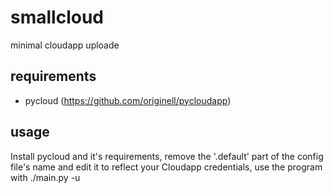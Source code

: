 smallcloud
==========

minimal cloudapp uploade

requirements
------------
+ pycloud (https://github.com/originell/pycloudapp)

usage
------------
Install pycloud and it's requirements, remove the '.default' part of the config file's name and edit it to reflect your Cloudapp credentials, use the program with ./main.py -u <file to upload>

